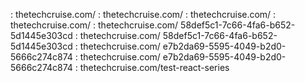  : thetechcruise.com/
 : thetechcruise.com/
 : thetechcruise.com/
 : thetechcruise.com/
 : thetechcruise.com/
58def5c1-7c66-4fa6-b652-5d1445e303cd : thetechcruise.com/
58def5c1-7c66-4fa6-b652-5d1445e303cd : thetechcruise.com/
e7b2da69-5595-4049-b2d0-5666c274c874 : thetechcruise.com/
e7b2da69-5595-4049-b2d0-5666c274c874 : thetechcruise.com/test-react-series
